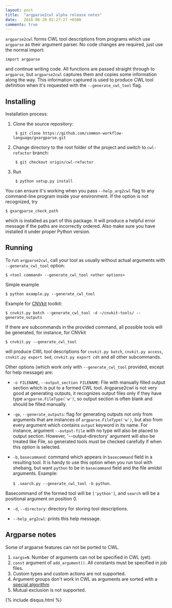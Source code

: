 ```yaml
---
layout: post
title:  "argparse2cwl alpha release notes"
date:   2016-06-20 02:27:27 +0300
comments: true
---
```


`argparse2cwl` forms CWL tool descriptions from programs which use `argparse` as their argument parser. 
No code changes are required, just use the normal import:

	import argparse

and continue writing code. All functions are passed straight through to `argparse`, but `argparse2cwl` captures them and copies some information along the way. This information captured is used to produce CWL tool definition when it's requested with the `--generate_cwl_tool` flag.


## Installing ##

Installation process:

1. Clone the source repository:
	
		$ git clone https://github.com/common-workflow-language/gxargparse.git

2. Change directory to the root folder of the project and switch to `cwl-refactor` branch:

		$ git checkout origin/cwl-refactor

3. Run 

		$ python setup.py install

You can ensure it's working when you pass `--help_arg2cwl` flag to any command-line program inside your environment. If the option is not recognized, try
	
	$ gxargparse_check_path

which is installed as part of this package. It will produce a helpful error message if the paths are incorrectly ordered. Also make sure you have installed it under proper Python version.


## Running ##

To run `argparse2cwl`, call your tool as usually without actual arguments with `--generate_cwl_tool` option:

	$ <tool command> --generate_cwl_tool <other options>

Simple example
	
	$ python example.py --generate_cwl_tool

Example for [CNVkit](https://github.com/etal/cnvkit) toolkit:

	$ cnvkit.py batch --generate_cwl_tool -d ~/cnvkit-tools/ --generate_outputs


If there are subcommands in the provided command, all possible tools will be generated, for instance, for CNVkit

	$ cnvkit.py --generate_cwl_tool

will produce CWL tool descriptions for `cnvkit.py batch`, `cnvkit.py access`, `cnvkit.py export bed`, `cnvkit.py export cdt` and all other subcommands.


Other options (which work only with `--generate_cwl_tool` provided, except for help message) are:

* `-o FILENAME`, `--output_section FILENAME`: File with manually filled output section which is put to a formed CWL tool. Argparse2cwl is not very good at generating outputs, it recognizes output files only if they have type `argparse.FileType('w')`, so output section is often blank and should be filled manually.

* `-go`, `--generate_outputs`: flag for generating outputs not only from arguments that are instances of `argparse.FileType('w')`, but also from every argument which contains `output` keyword in its name. For instance, argument `--output-file` with no type will also be placed to output section. However, '--output-directory' argument will also be treated like File, so generated tools must be checked carefully if when this option is selected.

* `-b`, `basecommand`: command which appears in `basecommand` field in a resulting tool. It is handy to use this option when you run tool with shebang, but want `python` to be in `basecommand` field and the file amidst arguments. 
Example:

	```$ .search.py --generate_cwl_tool -b python```. 

Basecommand of the formed tool will be `['python']`, and `search` will be a positional argument on position 0.

* `-d`, `--directory`: directory for storing tool descriptions.

* `--help_arg2cwl`: prints this help message.



## Argparse notes ##

Some of argparse features can not be ported to CWL. 

1. `nargs=N`. Number of arguments can not be specified in CWL (yet).
2. `const` argument of `add_argument()`. All constants must be specified in job files.
3. Custom types and custom actions are not supported.
4. Argument groups don't work in CWL as arguments are sorted with a [special algorithm](http://www.commonwl.org/draft-3/CommandLineTool.html#Input_binding)
5. Mutual exclusion is not supported.




{% include disqus.html %}

